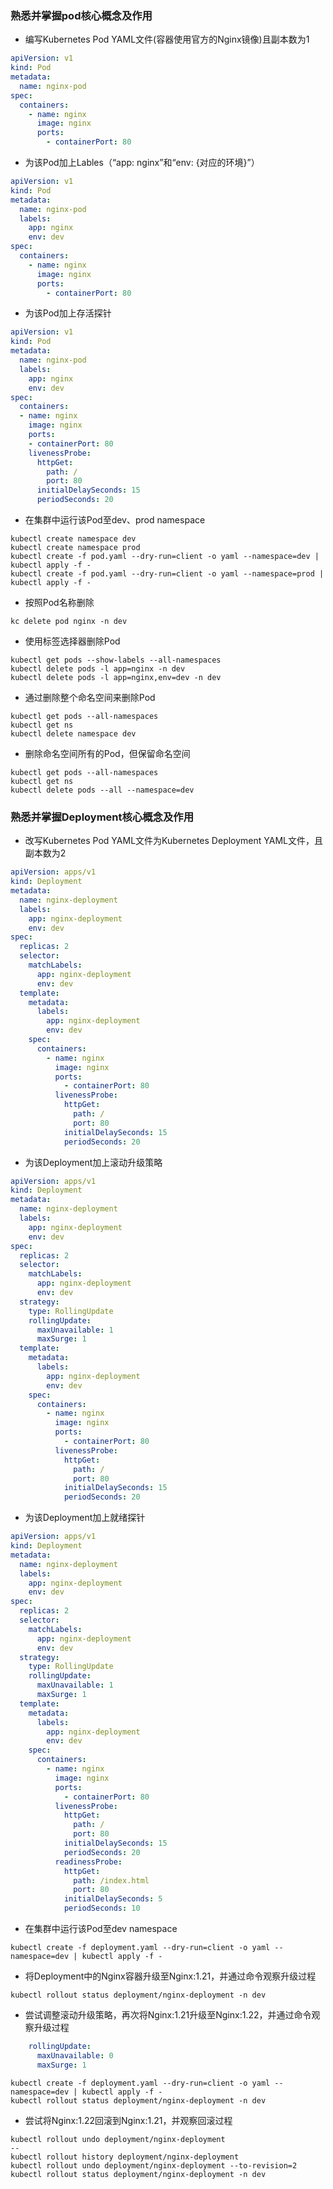 ### 熟悉并掌握pod核心概念及作用
- 编写Kubernetes Pod YAML文件(容器使用官方的Nginx镜像)且副本数为1
```yaml
apiVersion: v1
kind: Pod
metadata:
  name: nginx-pod
spec:
  containers:
    - name: nginx
      image: nginx
      ports:
        - containerPort: 80

```
- 为该Pod加上Lables（“app: nginx”和“env: {对应的环境}”）
```yaml
apiVersion: v1
kind: Pod
metadata:
  name: nginx-pod
  labels:
    app: nginx
    env: dev
spec:
  containers:
    - name: nginx
      image: nginx
      ports:
        - containerPort: 80
```
- 为该Pod加上存活探针
```yaml
apiVersion: v1
kind: Pod
metadata:
  name: nginx-pod
  labels:
    app: nginx
    env: dev
spec:
  containers:
  - name: nginx
    image: nginx
    ports:
    - containerPort: 80
    livenessProbe:
      httpGet:
        path: /
        port: 80
      initialDelaySeconds: 15
      periodSeconds: 20
```
- 在集群中运行该Pod至dev、prod namespace
```shell
kubectl create namespace dev
kubectl create namespace prod
kubectl create -f pod.yaml --dry-run=client -o yaml --namespace=dev | kubectl apply -f -
kubectl create -f pod.yaml --dry-run=client -o yaml --namespace=prod | kubectl apply -f -
```
- 按照Pod名称删除
```shell
kc delete pod nginx -n dev
```
- 使用标签选择器删除Pod
```shell
kubectl get pods --show-labels --all-namespaces
kubectl delete pods -l app=nginx -n dev
kubectl delete pods -l app=nginx,env=dev -n dev
```
- 通过删除整个命名空间来删除Pod
```shell
kubectl get pods --all-namespaces
kubectl get ns
kubectl delete namespace dev
```
- 删除命名空间所有的Pod，但保留命名空间
```shell
kubectl get pods --all-namespaces
kubectl get ns
kubectl delete pods --all --namespace=dev
```
### 熟悉并掌握Deployment核心概念及作用
- 改写Kubernetes Pod YAML文件为Kubernetes Deployment YAML文件，且副本数为2
```yaml
apiVersion: apps/v1
kind: Deployment
metadata:
  name: nginx-deployment
  labels:
    app: nginx-deployment
    env: dev
spec:
  replicas: 2
  selector:
    matchLabels:
      app: nginx-deployment
      env: dev
  template:
    metadata:
      labels:
        app: nginx-deployment
        env: dev
    spec:
      containers:
        - name: nginx
          image: nginx
          ports:
            - containerPort: 80
          livenessProbe:
            httpGet:
              path: /
              port: 80
            initialDelaySeconds: 15
            periodSeconds: 20
```
- 为该Deployment加上滚动升级策略
```yaml
apiVersion: apps/v1
kind: Deployment
metadata:
  name: nginx-deployment
  labels:
    app: nginx-deployment
    env: dev
spec:
  replicas: 2
  selector:
    matchLabels:
      app: nginx-deployment
      env: dev
  strategy:
    type: RollingUpdate
    rollingUpdate:
      maxUnavailable: 1
      maxSurge: 1
  template:
    metadata:
      labels:
        app: nginx-deployment
        env: dev
    spec:
      containers:
        - name: nginx
          image: nginx
          ports:
            - containerPort: 80
          livenessProbe:
            httpGet:
              path: /
              port: 80
            initialDelaySeconds: 15
            periodSeconds: 20
```
- 为该Deployment加上就绪探针
```yaml
apiVersion: apps/v1
kind: Deployment
metadata:
  name: nginx-deployment
  labels:
    app: nginx-deployment
    env: dev
spec:
  replicas: 2
  selector:
    matchLabels:
      app: nginx-deployment
      env: dev
  strategy:
    type: RollingUpdate
    rollingUpdate:
      maxUnavailable: 1
      maxSurge: 1
  template:
    metadata:
      labels:
        app: nginx-deployment
        env: dev
    spec:
      containers:
        - name: nginx
          image: nginx
          ports:
            - containerPort: 80
          livenessProbe:
            httpGet:
              path: /
              port: 80
            initialDelaySeconds: 15
            periodSeconds: 20
          readinessProbe:
            httpGet:
              path: /index.html
              port: 80
            initialDelaySeconds: 5
            periodSeconds: 10
```
- 在集群中运行该Pod至dev namespace
```shell
kubectl create -f deployment.yaml --dry-run=client -o yaml --namespace=dev | kubectl apply -f -
```
- 将Deployment中的Nginx容器升级至Nginx:1.21，并通过命令观察升级过程
```shell
kubectl rollout status deployment/nginx-deployment -n dev
```
- 尝试调整滚动升级策略，再次将Nginx:1.21升级至Nginx:1.22，并通过命令观察升级过程
```yaml
    rollingUpdate:
      maxUnavailable: 0
      maxSurge: 1
```
```shell
kubectl create -f deployment.yaml --dry-run=client -o yaml --namespace=dev | kubectl apply -f -
kubectl rollout status deployment/nginx-deployment -n dev
```
- 尝试将Nginx:1.22回滚到Nginx:1.21，并观察回滚过程
```shell
kubectl rollout undo deployment/nginx-deployment
--
kubectl rollout history deployment/nginx-deployment
kubectl rollout undo deployment/nginx-deployment --to-revision=2
kubectl rollout status deployment/nginx-deployment -n dev
```